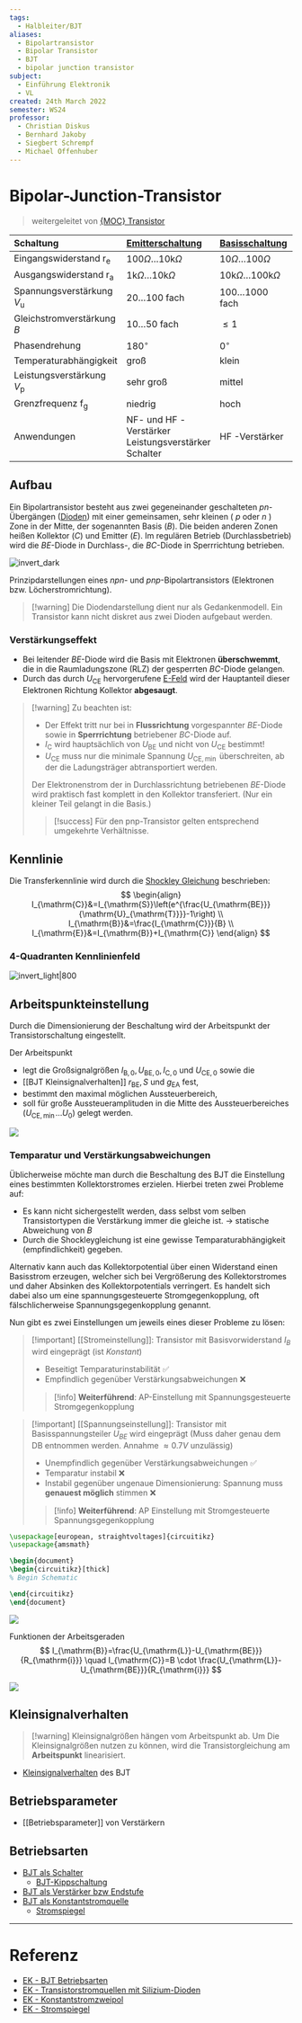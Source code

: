 ```yaml
---
tags:
  - Halbleiter/BJT
aliases:
  - Bipolartransistor
  - Bipolar Transistor
  - BJT
  - bipolar junction transistor
subject:
  - Einführung Elektronik
  - VL
created: 24th March 2022
semester: WS24
professor:
  - Christian Diskus
  - Bernhard Jakoby
  - Siegbert Schrempf
  - Michael Offenhuber
---
```


# Bipolar-Junction-Transistor

> weitergeleitet von [{MOC} Transistor]({MOC}%20Transistor.md)

| Schaltung                                    | [Emitterschaltung](Kollektorfolger.md)                      | [Basisschaltung](Basisschaltung.md)              | [Kollektorschaltung](Emitterfolger.md)              |
| :------------------------------------------- | :---------------------------------------------------------- | :-------------------------------------------------- | :-------------------------------------------------- |
| Eingangswiderstand $\mathrm{r}_{\mathrm{e}}$ | $100 \Omega \ldots 10 \mathrm{k} \Omega$                    | $10 \Omega \ldots 100 \Omega$                       | $10 \mathrm{k} \Omega \ldots 100 \mathrm{k} \Omega$ |
| Ausgangswiderstand $\mathrm{r}_{\mathrm{a}}$ | $1 \mathrm{k} \Omega \ldots 10 \mathrm{k} \Omega$           | $10 \mathrm{k} \Omega \ldots 100 \mathrm{k} \Omega$ | $10 \Omega \ldots 100 \Omega$                       |
| Spannungsverstärkung $V_{\mathrm{u}}$        | $20 \ldots 100$ fach                                        | $100 \ldots 1000$ fach                              | $\leq1$                                             |
| Gleichstromverstärkung $B$                   | $10 \ldots 50$ fach                                         | $\leq1$                                             | $10 \ldots 4000$ fach                               |
| Phasendrehung                                | $180^{\circ}$                                               | $0^{\circ}$                                         | $0^{\circ}$                                         |
| Temperaturabhängigkeit                       | groß                                                        | klein                                               | klein                                               |
| Leistungsverstärkung $V_{\mathrm{p}}$        | sehr groß                                                   | mittel                                              | klein                                               |
| Grenzfrequenz $\mathrm{f}_{\mathrm{g}}$      | niedrig                                                     | hoch                                                | niedrig                                             |
| Anwendungen                                  | NF- und HF -Verstärker <br>Leistungsverstärker <br>Schalter | HF -Verstärker                                      | Anpassungsstufen<br>Impedanzwandler                 |

## Aufbau

Ein Bipolartransistor besteht aus zwei gegeneinander geschalteten $p n$-Übergängen ([Dioden](Diode.md)) mit einer gemeinsamen, sehr kleinen ( $p$ oder $n$ ) Zone in der Mitte, der sogenannten Basis $(B)$. Die beiden anderen Zonen heißen Kollektor $(C)$ und Emitter $(E)$. Im regulären Betrieb (Durchlassbetrieb) wird die $B E$-Diode in Durchlass-, die $B C$-Diode in Sperrrichtung betrieben.

![invert_dark](assets/{265200CE-C932-4D7C-8274-C3109067134D}.png)

Prinzipdarstellungen eines $npn$- und $p n p$-Bipolartransistors (Elektronen bzw. Löcherstromrichtung).

> [!warning] Die Diodendarstellung dient nur als Gedankenmodell. Ein Transistor kann nicht diskret aus zwei Dioden aufgebaut werden.

### Verstärkungseffekt

- Bei leitender $B E$-Diode wird die Basis mit Elektronen **überschwemmt**, die in die Raumladungszone (RLZ) der gesperrten $B C$-Diode gelangen.
- Durch das durch $U_{\mathrm{CE}}$ hervorgerufene [E-Feld](../../Elektrotechnik/Elektrisches%20Feld.md) wird der Hauptanteil dieser Elektronen Richtung Kollektor **abgesaugt**.

> [!warning] Zu beachten ist:
> - Der Effekt tritt nur bei in **Flussrichtung** vorgespannter $BE$-Diode sowie in **Sperrrichtung** betriebener $B C$-Diode auf.
> - $I_{\mathrm{C}}$ wird hauptsächlich von $U_{\mathrm{BE}}$ und nicht von $U_{\mathrm{CE}}$ bestimmt!
> - $U_{\mathrm{CE}}$ muss nur die minimale Spannung $U_{\mathrm{CE}, \min }$ überschreiten, ab der die Ladungsträger abtransportiert werden.
> 
> Der Elektronenstrom der in Durchlassrichtung betriebenen $B E$-Diode wird praktisch fast komplett in den Kollektor transferiert. (Nur ein kleiner Teil gelangt in die Basis.)
>  > [!success] Für den pnp-Transistor gelten entsprechend umgekehrte Verhältnisse.

## Kennlinie

Die Transferkennlinie wird durch die [Shockley Gleichung](../../Physik/Shockley%20Gleichung.md) beschrieben:
$$
\begin{align}
I_{\mathrm{C}}&=I_{\mathrm{S}}\left(e^{\frac{U_{\mathrm{BE}}}{\mathrm{U}_{\mathrm{T}}}}-1\right) \\
I_{\mathrm{B}}&=\frac{I_{\mathrm{C}}}{B} \\
I_{\mathrm{E}}&=I_{\mathrm{B}}+I_{\mathrm{C}}
\end{align}
$$

### 4-Quadranten Kennlinienfeld

![invert_light|800](../assets/BJT-KL.png)

## Arbeitspunkteinstellung

Durch die Dimensionierung der Beschaltung wird der Arbeitspunkt der Transistorschaltung eingestellt.

Der Arbeitspunkt
- legt die Großsignalgrößen $I_{\mathrm{B}, 0}, U_{\mathrm{BE}, 0}, I_{\mathrm{C}, 0}$ und $U_{\mathrm{CE}, 0}$ sowie die
- [[BJT Kleinsignalverhalten]] $r_{\mathrm{BE}}, S$ und $g_{\mathrm{EA}}$ fest,
- bestimmt den maximal möglichen Aussteuerbereich,
- soll für große Aussteueramplituden in die Mitte des Aussteuerbereiches $\left(U_{\mathrm{CE}, \min } \ldots U_0\right)$ gelegt werden.

![](assets/{15B99FC5-3166-4FFB-A1B9-944E5F2E7AE9}.png)

### Temparatur und Verstärkungsabweichungen

Üblicherweise möchte man durch die Beschaltung des BJT die Einstellung eines bestimmten Kollektorstromes erzielen. Hierbei treten zwei Probleme auf:

- Es kann nicht sichergestellt werden, dass selbst vom selben Transistortypen die Verstärkung immer die gleiche ist. $\to$ statische Abweichung von $B$
- Durch die Shockleygleichung ist eine gewisse Temparaturabhängigkeit (empfindlichkeit) gegeben.

Alternativ kann auch das Kollektorpotential über einen Widerstand einen Basisstrom erzeugen, welcher sich bei Vergrößerung des Kollektorstromes und daher Absinken des Kollektorpotentials verringert. Es handelt sich dabei also um eine spannungsgesteuerte Stromgegenkopplung, oft fälschlicherweise Spannungsgegenkopplung genannt.

Nun gibt es zwei Einstellungen um jeweils eines dieser Probleme zu lösen:

> [!important] [[Stromeinstellung]]: Transistor mit Basisvorwiderstand
> $I_{B}$ wird eingeprägt (ist *Konstant*)
> - Beseitigt Temparaturinstabilität ✅
> - Empfindlich gegenüber Verstärkungsabweichungen ❌
> 
> > [!info] **Weiterführend**: AP-Einstellung mit Spannungsgesteuerte Stromgegenkopplung

> [!important] [[Spannungseinstellung]]: Transistor mit Basisspannungsteiler
> $U_{BE}$ wird eingeprägt (Muss daher genau dem DB entnommen werden. Annahme $\approx 0.7 V$ unzulässig)
> - Unempfindlich gegenüber Verstärkungsabweichungen ✅
> - Temparatur instabil ❌
> - Instabil gegenüber ungenaue Dimensionierung: Spannung muss **genauest möglich** stimmen ❌
>  
> > [!info] **Weiterführend**: AP Einstellung mit Stromgesteuerte Spannungsgegenkopplung

```tikz
\usepackage[european, straightvoltages]{circuitikz}
\usepackage{amsmath}

\begin{document}
\begin{circuitikz}[thick]
% Begin Schematic

\end{circuitikz}
\end{document}
```

![](assets/{8ED7CCB4-8EE7-4420-BCF2-4D12D04047FD}.png)

Funktionen der Arbeitsgeraden
$$
I_{\mathrm{B}}=\frac{U_{\mathrm{L}}-U_{\mathrm{BE}}}{R_{\mathrm{i}}} \quad I_{\mathrm{C}}=B \cdot \frac{U_{\mathrm{L}}-U_{\mathrm{BE}}}{R_{\mathrm{i}}}
$$

![](assets/{9C735800-443E-4EBF-BBDF-2F3886884455}.png)

## Kleinsignalverhalten

 
> [!warning] Kleinsignalgrößen hängen vom Arbeitspunkt ab.
> Um Die Kleinsignalgrößen nutzen zu können, wird die Transistorgleichung am **Arbeitspunkt** linearisiert. 

- [Kleinsignalverhalten](BJT%20Kleinsignalverhalten.md) des BJT

## Betriebsparameter

- [[Betriebsparameter]] von Verstärkern

## Betriebsarten

- [BJT als Schalter](BJT%20als%20Schalter.md)
    - [BJT-Kippschaltung](../Oszillatoren/Kippstufe.md#BJT-Kippschaltung)
- [BJT als Verstärker bzw Endstufe](BJT%20als%20Verstärker%20bzw%20Endstufe.md)
- [BJT als Konstantstromquelle](BJT%20als%20Konstantstromquelle.md)
    - [Stromspiegel](../Stromversorgungseinheiten/Stromspiegel.md)

---

# Referenz

- [EK - BJT Betriebsarten](https://www.elektronik-kompendium.de/sites/slt/0303311.htm)
- [EK - Transistorstromquellen mit Silizium-Dioden](https://www.elektronik-kompendium.de/public/schaerer/currled.htm)
- [EK - Konstantstromzweipol](https://www.elektronik-kompendium.de/public/schaerer/curr2pol.htm)
- [EK - Stromspiegel](https://www.elektronik-kompendium.de/public/schaerer/currmr.htm)